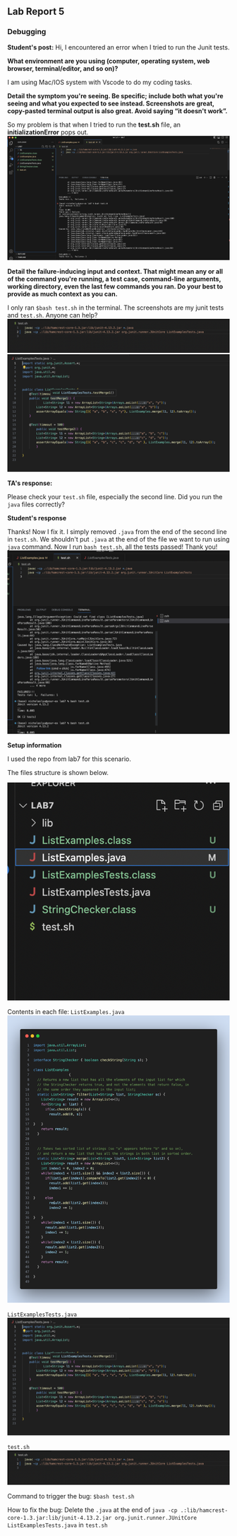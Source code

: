 ## Lab Report 5
### Debugging

**Student's post:**
Hi, I encountered an error when I tried to run the Junit tests. 

**What environment are you using (computer, operating system, web browser, terminal/editor, and so on)?**

I am using Mac/IOS system with Vscode to do my coding tasks.

**Detail the symptom you're seeing. Be specific; include both what you're seeing and what you expected to see instead. Screenshots are great, copy-pasted terminal output is also great. Avoid saying “it doesn't work”.**

So my problem is that when I tried to run the **test.sh** file, an **initializationError** pops out. 
![steps](debug.png)

**Detail the failure-inducing input and context. That might mean any or all of the command you're running, a test case, command-line arguments, working directory, even the last few commands you ran. Do your best to provide as much context as you can.**

I only ran ``$bash test.sh`` in the terminal. 
The screenshots are my junit tests and ``test.sh``. Anyone can help?
![steps](test_sh.png)
![steps](junit.png)

**TA's response:**

Please check your ``test.sh`` file, especially the second line. Did you run the ``java`` files correctly?

**Student's response**

Thanks! Now I fix it. I simply removed ``.java`` from the end of the second line in ``test.sh``. We shouldn't put ``.java`` at the end of the file we want to run using ``java`` command.
Now I run ``bash test.sh``, all the tests passed! Thank you!
![steps](fixed.png)


**Setup information**

I used the repo from lab7 for this scenario.

The files structure is shown below.

![steps](structure.png)

Contents in each file:
``ListExamples.java``
![steps](list_snap.png)

``ListExamplesTests.java``
![steps](junit.png)

``test.sh``
![steps](test_sh.png)

Command to trigger the bug:
``$bash test.sh`` 

How to fix the bug:
Delete the ``.java`` at the end of ``java -cp .:lib/hamcrest-core-1.3.jar:lib/junit-4.13.2.jar org.junit.runner.JUnitCore ListExamplesTests.java``
in ``test.sh``
